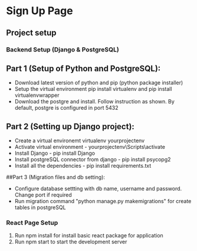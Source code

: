 # Sign Up Page

## Project setup

### Backend Setup (Django & PostgreSQL)
## Part 1 (Setup of Python and PostgreSQL):
- Download latest version of python and pip (python package installer)
- Setup the virtual environment pip install virtualenv and pip install virtualenvwrapper
- Download the postgre and install. Follow instruction as shown. By default, postgre is configured in port 5432

## Part 2 (Setting up Django project):
- Create a virtual environemt virtualenv yourprojectenv
- Activate virtual environment -  yourprojectenv\Scripts\activate
- Install Django - pip install Django
- Install postgreSQL connector from django - pip install psycopg2
- Install all the dependencies - pip install requirements.txt

##Part 3 (Migration files and db setting):
- Configure database settting with db name, username and password. Change port if required
- Run migration command "python manage.py makemigrations" for create tables in postgreSQL

### React Page Setup
1. Run npm install for install basic react package for application
2. Run npm start to start the development server
